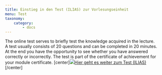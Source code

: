 ```yaml
---
title: Einstieg in den Test (ILIAS) zur Vorlesungseinheit
menu: Test
taxonomy:
    category:
        - docs
---
```

The online test serves to briefly test the knowledge acquired in the lecture. A test usually consists of 20 questions and can be completed in 20 minutes. At the end you have the opportunity to see whether you have answered correctly or incorrectly. The test is part of the certificate of achievement for your module certificate.
[center]<a href="https://ilias.opengeoedu.de/ilias/goto.php?target=tst_292&client_id=opengeoedu" markdown="1" target="_blank">![](/images/test.png?resize=200,200)Hier geht es weiter zum Test (ILIAS)</a>[/center]
